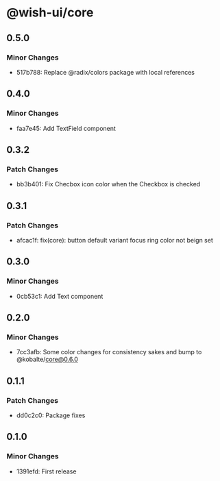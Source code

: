 # @wish-ui/core

## 0.5.0

### Minor Changes

- 517b788: Replace @radix/colors package with local references

## 0.4.0

### Minor Changes

- faa7e45: Add TextField component

## 0.3.2

### Patch Changes

- bb3b401: Fix Checbox icon color when the Checkbox is checked

## 0.3.1

### Patch Changes

- afcac1f: fix(core): button default variant focus ring color not beign set

## 0.3.0

### Minor Changes

- 0cb53c1: Add Text component

## 0.2.0

### Minor Changes

- 7cc3afb: Some color changes for consistency sakes and bump to @kobalte/core@0.6.0

## 0.1.1

### Patch Changes

- dd0c2c0: Package fixes

## 0.1.0

### Minor Changes

- 1391efd: First release
